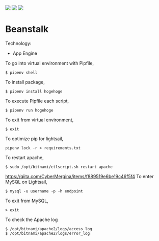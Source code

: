 <img src="https://img.shields.io/badge/-Django-092E20.svg?logo=django&style=flat"> <img src="https://img.shields.io/badge/-Bootstrap-563D7C.svg?logo=bootstrap&style=flat"> <img src="https://img.shields.io/badge/-Sass-CC6699.svg?logo=sass&style=flat">

# Beanstalk

Technology:

- App Engine

To go into virtual environment with Pipfile,

```
$ pipenv shell
```

To install package,

```
$ pipenv install hogehoge
```

To execute Pipfile each script,

```
$ pipenv run hogehoge
```

To exit from virtual environment,

```
$ exit
```

To optimize pip for lightsail,

```
pipenv lock -r > requirements.txt
```

To restart apache,

```
$ sudo /opt/bitnami/ctlscript.sh restart apache
```

https://qiita.com/CyberMergina/items/f889519e6be19c46f5f4
To enter MySQL on Lightsail,

```
$ mysql -u username -p -h endpoint
```

To exit from MySQL,

```
> exit
```

To check the Apache log

```
$ /opt/bitnami/apache2/logs/access_log
$ /opt/bitnami/apache2/logs/error_log
```
